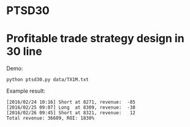 # PTSD30
Profitable trade strategy design in 30 line
========================

Demo:

    python ptsd30.py data/TX1M.txt

Example result:

    [2016/02/24 10:16] Short at 8271, revenue:  -85
    [2016/02/25 09:07] Long  at 8309, revenue:  -38
    [2016/02/26 09:45] Short at 8321, revenue:   12
    Total revenue: 36609, ROI: 1830%
